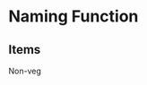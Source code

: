 <!-- TITLE: Personal -->
<!-- SUBTITLE: A quick summary of Personal Notes -->

# Naming Function
## Items
Non-veg